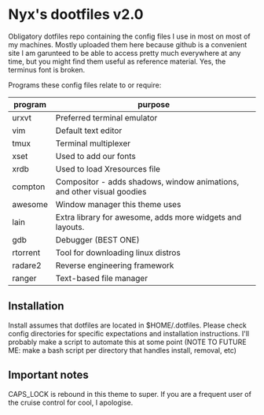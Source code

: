 # Nyx's dootfiles v2.0

Obligatory dotfiles repo containing the config files I use in most on most of
my machines.  Mostly uploaded them here because github is a convenient site I
am garunteed to be able to access pretty much everywhere at any time, but you
might find them useful as reference material.  Yes, the terminus font is
broken.

Programs these config files relate to or require:

 program  | purpose
--------- | --------
 urxvt    | Preferred terminal emulator
 vim      | Default text editor
 tmux     | Terminal multiplexer
 xset     | Used to add our fonts
 xrdb     | Used to load Xresources file
 compton  | Compositor - adds shadows, window animations, and other visual goodies
 awesome  | Window manager this theme uses
 lain     | Extra library for awesome, adds more widgets and layouts.
 gdb      | Debugger (BEST ONE)
 rtorrent | Tool for downloading linux distros
 radare2  | Reverse engineering framework
 ranger   | Text-based file manager

## Installation

Install assumes that dotfiles are located in $HOME/.dotfiles.  Please check
config directories for specific expectations and installation instructions.
I'll probably make a script to automate this at some point (NOTE TO FUTURE
ME: make a bash script per directory that handles install, removal, etc)

## Important notes

CAPS_LOCK is rebound in this theme to super.  If you are a frequent user of the
cruise control for cool, I apologise.
